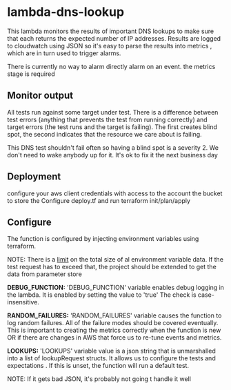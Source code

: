 # lambda-dns-lookup

This lambda monitors the results of important DNS lookups to make sure that each returns the expected number of IP addresses.  Results are logged to cloudwatch using JSON so it's easy to parse the results into metrics , which are in turn used to trigger alarms.

There is currently no way to alarm directly alarm on an event. the metrics stage is required

## Monitor output
All tests run against some target under test. There is a difference between test errors (anything that prevents the test from running correctly) and target errors (the test runs and the target is failing).  The first creates blind spot, the second indicates that the resource we care about is failing.

This DNS test shouldn't fail often so having a blind spot is a severity 2. We don't need to wake anybody up for it.  It's ok to fix it the next business day

## Deployment

configure your aws client credentials with access to the account the bucket to store the 
Configure deploy.tf and run terraform init/plan/apply

## Configure

The function is configured by injecting environment variables using terraform.

NOTE:  There is a [limit](https://aws.amazon.com/premiumsupport/knowledge-center/lambda-environment-variable-size/#:~:text=The%20default%20quota%20value%20of,use%20an%20external%20data%20store.) on the total size of al environment variable data. If the test request has to exceed that, the project should be extended to get the data from parameter store

**DEBUG_FUNCTION:** 'DEBUG_FUNCTION' variable enables debug logging in the lambda.  It is enabled by setting the value to 'true' The check is case-insensitive. 

**RANDOM_FAILURES:** 'RANDOM_FAILURES' variable causes the function to log random failures.  All of the failure modes should be covered eventually. This is important to creating the metrics correctly when the function is new OR if there are changes in AWS that force us to re-tune events and metrics.


**LOOKUPS:** 'LOOKUPS' variable value is a json string that is unmarshalled into a list of lookupRequest structs. It allows us to configure the tests and expectations . If this is unset, the function will run a default test.  

NOTE: If it gets bad JSON, it's probably not going t handle it well